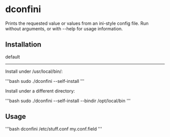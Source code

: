dconfini
========

Prints the requested value or values from an ini-style config file.  Run without arguments, or with --help for usage information.

Installation
------------

default
*******

Install under /usr/local/bin/:

'''bash
sudo ./dconfini --self-install
'''

Install under a different directory:

'''bash
sudo ./dconfini --self-install --bindir /opt/local/bin
'''

Usage
-----

'''bash
dconfini /etc/stuff.conf my.conf.field
'''




